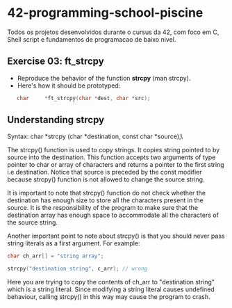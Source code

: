 # 42-programming-school-piscine
Todos os projetos desenvolvidos durante o cursus da 42, com foco em C, Shell script e fundamentos de programacao de baixo nivel.

## Exercise 03: ft_strcpy

- Reproduce the behavior of the function __strcpy__ (man strcpy).
- Here's how it should be prototyped:
```C
   char		*ft_strcpy(char *dest, char *src);
```

## Understanding strcpy
Syntax: char \*strcpy (char \*destination, const char \*source);\

The strcpy() function is used to copy strings. It copies string pointed to by source into the destination. This function accepts two arguments of type pointer to char or array of characters and returns a pointer to the first string i.e destination. Notice that source is preceded by the const modifier because strcpy() function is not allowed to change the source string.

It is important to note that strcpy() function do not check whether the destination has enough size to store all the characters present in the source. It is the responsibility of the program to make sure that the destination array has enough space to accommodate all the characters of the source string.

Another important point to note about strcpy() is that you should never pass string literals as a first argument. For example:

```C
char ch_arr[] = "string array";

strcpy("destination string", c_arr); // wrong
```

Here you are trying to copy the contents of ch_arr to "destination string" which is a string literal. Since modifying a string literal causes undefined behaviour, calling strcpy() in this way may cause the program to crash.